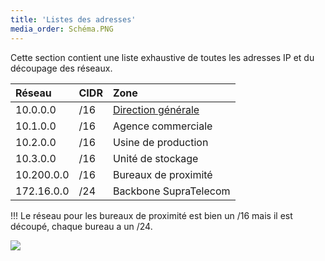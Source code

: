 ```yaml
---
title: 'Listes des adresses'
media_order: Schéma.PNG
---
```


Cette section contient une liste exhaustive de toutes les adresses IP et du découpage des réseaux.

|  Réseau  |  CIDR  |  Zone  |
|  :-----          |  :-----          |  :-----          |
|  10.0.0.0 |  /16 |  [Direction générale](/addressage-ip/listes-des-adresses/direction-generale) |
|  10.1.0.0 |  /16 |  Agence commerciale |
|  10.2.0.0 |  /16 |  Usine de production |
|  10.3.0.0 |  /16 |  Unité de stockage |
|  10.200.0.0 |  /16 |  Bureaux de proximité |
|  172.16.0.0 |  /24 |  Backbone SupraTelecom |

!!! Le réseau pour les bureaux de proximité est bien un /16 mais il est découpé, chaque bureau a un /24.

![](Sch%C3%A9ma.PNG)